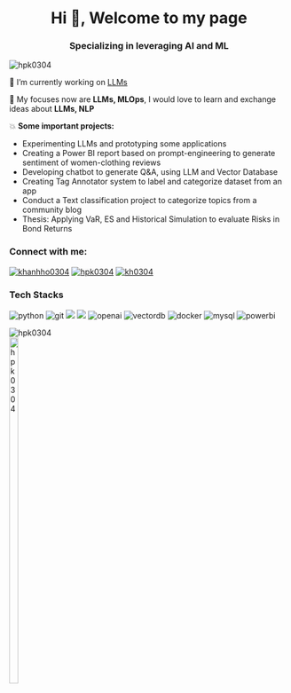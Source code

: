 <h1 align="center">Hi 👋, Welcome to my page </h1>
<h3 align="center">Specializing in leveraging AI and ML</h3>
<a role="img" viewBox="0 0 24 24" xmlns="http://www.w3.org/2000/svg"

<p align="left"> <img src="https://komarev.com/ghpvc/?username=hpk0304&label=Profile%20views&color=0e75b6&style=flat" alt="hpk0304" /> </p>

🔭 I’m currently working on [LLMs](https://github.com/dibro/23w-practical-engineering-llms)

🌱 My focuses now are **LLMs, MLOps**, I would love to learn and exchange ideas about **LLMs, NLP**

💥 **Some important projects:**
- Experimenting LLMs and prototyping some applications
- Creating a Power BI report based on prompt-engineering to generate sentiment of women-clothing reviews
- Developing chatbot to generate Q&A, using LLM and Vector Database
- Creating Tag Annotator system to label and categorize dataset from an app
- Conduct a Text classification project to categorize topics from a community blog
- Thesis: Applying VaR, ES and Historical Simulation to evaluate Risks in Bond Returns
  
<h3 align="left">Connect with me:</h3>
<p align="left">
<a href="https://linkedin.com/in/khanhho0304" target="blank"><img align="center" src="https://img.shields.io/badge/LinkedIn-0077B5?style=for-the-badge&logo=linkedin&logoColor=white" alt="khanhho0304" /></a>
<a href="mailto:hpk0304@gmail.com"><img align="center" src="https://img.shields.io/badge/Gmail-D14836?style=for-the-badge&logo=gmail&logoColor=white" alt="hpk0304" /></a>
<a href="https://kaggle.com/kh0304" target="blank"><img align="center" src="https://img.shields.io/badge/Kaggle-20BEFF?style=for-the-badge&logo=kaggle&logoColor=white" alt="kh0304" /></a>
</p>

<h3 align="left">Tech Stacks</h3>
<p align="left"> <img src="https://img.shields.io/badge/Python-3776AB?style=for-the-badge&logo=python&logoColor=white" alt="python"/> <img src="https://img.shields.io/badge/Git-F05032?style=for-the-badge&logo=git&logoColor=white" alt="git"/>
<img src="https://img.shields.io/badge/sklearn-1.3.2-F7931E?style=for-the-badge&logo=scikit-learn&logoColor=white" /> <img src="https://img.shields.io/badge/TensorFlow-FF6F00?style=for-the-badge&logo=tensorflow&logoColor=white" /> <img src="https://img.shields.io/badge/OpenAI-black?style=for-the-badge&logo=openai&logoColor=white" alt="openai"/> <img src="https://img.shields.io/badge/Vector_DB-5D3FE8?style=for-the-badge&logo=vector&logoColor=white" alt="vectordb"/> <img src="https://img.shields.io/badge/Docker-2496ED?style=for-the-badge&logo=docker&logoColor=white" alt="docker"/> <img src="https://img.shields.io/badge/MySQL-4479A1?style=for-the-badge&logo=mysql&logoColor=white" alt="mysql"/> <img src="https://img.shields.io/badge/Power_BI-F2C811?style=for-the-badge&logo=powerbi&logoColor=white" alt="powerbi"/> </a> </p>

<p align="left"> <a style="display: inline-block; width: 20%"> <img src="https://github-readme-stats.vercel.app/api?username=hpk0304&show_icons=true&locale=en" alt="hpk0304" style="width:40% />
<a style="display: inline-block; width: 20%"> <img src="https://github-readme-streak-stats.herokuapp.com/?user=hpk0304&" alt="hpk0304" style="width: 40%" /> </a> </p>



